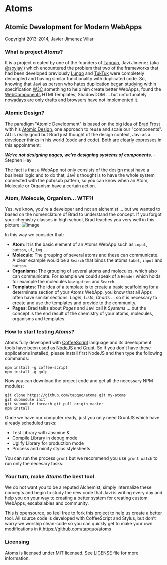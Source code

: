 # Atoms
## Atomic Development for Modern WebApps
Copyright 2013-2014, Javier Jimenez Villar


### What is project *Atoms*?
It is a project created by one of the founders of [Tapquo](http://tapquo.com), Javi Jimenez (aka [@soyjavi](http://twitter.com/soyjavi)) which encountered the problem that two of the frameworks that had been developed previously [Lungo](http://lungo.tapquo.com) and [TukTuk](http://tuktuk.tapquo.com) were completely decoupled and having similar functionality with duplicated code. So, knowing that Javi as person who hates duplication began studying within specification [W3C](http://www.w3.org/) something to help him create better WebApps, found the [WebComponents](https://dvcs.w3.org/hg/webcomponents/raw-file/tip/explainer/index.html) HTMLTemplates, ShadowDOM ... but unfortunately nowadays are only drafts and browsers have not implemented  it.


### Atomic Design?

The paradigm "Atomic Development" is based on the big idea of [Brad Frost](http://bradfrostweb.com) with his [Atomic Design](http://bradfrostweb.com/blog/post/atomic-web-design/), one approach to reuse and scale our "components". AD is really good but Brad just thought of the design context, Javi as a developer thinks in his world (code and code). Both are clearly expresses in this appointment:

***We’re not designing pages, we’re designing systems of components.*** - Stephen Hay

The fact is that a WebApp not only consists of the design must have a business logic and to do that, Javi's thought is to have the whole system connected with the pub/sub pattern, so you can know when an Atom, Molecule or Organism have a certain action.


### Atom, Molecule, Organism… WTF?!
Yes, we know, you're a developer and not an alchemist ... but we wanted to based on the nomenclature of Brad to understand the concept. If you forgot your chemistry classes in high school, Brad teaches you very well in this picture:
![image](http://cdn.tapquo.com/images/atoms/atomic-design-process.png)

In this way we consider that:

* **Atom**: It is the basic element of an Atoms WebApp such as `input`, `button`, `ul`, `img` ...
* **Molecule**: The grouping of several atoms and these can communicate. A clear example would be a `Search` that binds the atoms `label`, `input` and `button`.
* **Organisms**: The grouping of several atoms and molecules, which also can communicate. For example we could speak of a `Header` which holds for example the molecules `Navigation` and `Search`.
* **Templates**: The idea of ​​a template is to create a basic scaffolding for a determinate section of your Atoms WebApp, you know that all Apps often have similar sections: *Login*, *Lists*, *Charts* ... so it is necessary to create and use the templates and provide to the community.
* **Pages**: Brad talks about *Pages* and Javi call it *Systems* ... but the concept is the end result of the chemistry of your atoms, molecules, organisms and templates.


### How to start testing *Atoms*?
Atoms fully developed with [CoffeeScript](http://coffeescript.org) language and its development tools have been used as [NodeJS](http://nodejs.org) and [Grunt](http://gruntjs.com). So if you don't have these applications installed, please install first NodeJS and then type the following commands:

```
npm install -g coffee-script
npm install -g gulp
```

Now you can download the project code and get all the necessary NPM modules:

```
git clone https://github.com/tapquo/atoms.git my-atoms
git submodule init
git submodule foreach git pull origin master
npm install
```

Once we have our computer ready, just you only need GruntJS which have already scheduled tasks:

* Test Library with Jasmine &
* Compile Library in debug mode
* Uglify Library for production mode
* Process and minify stylus stylesheets

You can run the process `grunt` but we recommend you use `grunt watch` to run only the necesary tasks.


### Your turn, make *Atoms* the best tool
We do not want you to be a reputed Alchemist, simply internalize these concepts and begin to study the new code that Javi is writing every day and help you on your way to creating a better system for creating custom WebApps, escabalables and community.

This is opensource, so feel free to fork this project to help us create a better tool. All source code is developed with CoffeeScript and Stylus, but don’t worry we worship clean-code so you can quickly get to make your own modifications in it.https://github.com/tapquo/atoms


### Licensing ###
Atoms is licensed under MIT licensed. See [LICENSE](https://github.com/tapquo/atoms/blob/master/LICENSE) file for more information.
